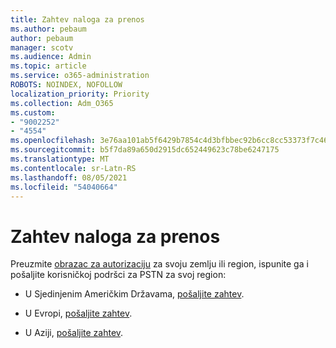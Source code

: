 ```yaml
---
title: Zahtev naloga za prenos
ms.author: pebaum
author: pebaum
manager: scotv
ms.audience: Admin
ms.topic: article
ms.service: o365-administration
ROBOTS: NOINDEX, NOFOLLOW
localization_priority: Priority
ms.collection: Adm_O365
ms.custom:
- "9002252"
- "4554"
ms.openlocfilehash: 3e76aa101ab5f6429b7854c4d3bfbbec92b6cc8cc53373f7c465ddf5320b3ba1
ms.sourcegitcommit: b5f7da89a650d2915dc652449623c78be6247175
ms.translationtype: MT
ms.contentlocale: sr-Latn-RS
ms.lasthandoff: 08/05/2021
ms.locfileid: "54040664"
---
```

# <a name="port-order-request"></a>Zahtev naloga za prenos

Preuzmite [obrazac za autorizaciju](https://docs.microsoft.com/microsoftteams/manage-phone-numbers-for-your-organization/manage-phone-numbers-for-your-organization#letters-of-authorization-loas-for-transferring-numbers) za svoju zemlju ili region, ispunite ga i pošaljite korisničkoj podršci za PSTN za svoj region:

- U Sjedinjenim Američkim Državama, [pošaljite zahtev](mailto:ptn@microsoft.com).

- U Evropi, [pošaljite zahtev](mailto:ptneu@microsoft.com).

- U Aziji, [pošaljite zahtev](mailto:ptnapac@microsoft.com).
